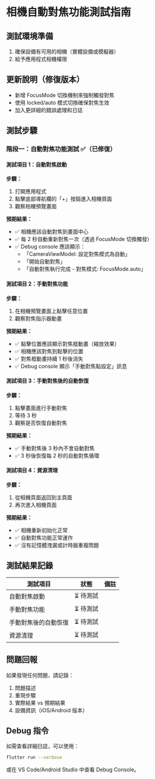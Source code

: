 # 相機自動對焦功能測試指南

## 測試環境準備
1. 確保設備有可用的相機（實體設備或模擬器）
2. 給予應用程式相機權限

## 更新說明（修復版本）
- 新增 FocusMode 切換機制來強制觸發對焦
- 使用 locked/auto 模式切換確保對焦生效
- 加入更詳細的錯誤處理和日誌

## 測試步驟

### 階段一：自動對焦功能測試 ✅（已修復）

#### 測試項目 1：自動對焦啟動
**步驟：**
1. 打開應用程式
2. 點擊底部導航欄的「+」按鈕進入相機頁面
3. 觀察相機預覽畫面

**預期結果：**
- ✅ 相機應該自動對焦到畫面中心
- ✅ 每 2 秒自動重新對焦一次（透過 FocusMode 切換觸發）
- ✅ Debug console 應該顯示：
  - 「CameraViewModel: 設定對焦模式為自動」
  - 「開始自動對焦」
  - 「自動對焦執行完成 - 對焦模式: FocusMode.auto」

#### 測試項目 2：手動對焦功能
**步驟：**
1. 在相機預覽畫面上點擊任意位置
2. 觀察對焦指示器動畫

**預期結果：**
- ✅ 點擊位置應該顯示對焦框動畫（縮放效果）
- ✅ 相機應該對焦到點擊的位置
- ✅ 對焦框動畫持續 1 秒後消失
- ✅ Debug console 顯示「手動對焦點設定」訊息

#### 測試項目 3：手動對焦後的自動恢復
**步驟：**
1. 點擊畫面進行手動對焦
2. 等待 3 秒
3. 觀察是否恢復自動對焦

**預期結果：**
- ✅ 手動對焦後 3 秒內不會自動對焦
- ✅ 3 秒後恢復每 2 秒的自動對焦循環

#### 測試項目 4：資源清理
**步驟：**
1. 從相機頁面返回到主頁面
2. 再次進入相機頁面

**預期結果：**
- ✅ 相機重新初始化正常
- ✅ 自動對焦功能正常運作
- ✅ 沒有記憶體洩漏或計時器重複問題

## 測試結果記錄

| 測試項目 | 狀態 | 備註 |
|---------|------|------|
| 自動對焦啟動 | ⏳ 待測試 | |
| 手動對焦功能 | ⏳ 待測試 | |
| 手動對焦後的自動恢復 | ⏳ 待測試 | |
| 資源清理 | ⏳ 待測試 | |

## 問題回報
如果發現任何問題，請記錄：
1. 問題描述
2. 重現步驟
3. 實際結果 vs 預期結果
4. 設備資訊（iOS/Android 版本）

## Debug 指令
如需查看詳細日誌，可以使用：
```bash
flutter run --verbose
```

或在 VS Code/Android Studio 中查看 Debug Console。